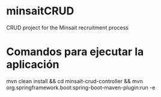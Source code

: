 # minsaitCRUD
CRUD project for the Minsait recruitment process

# Comandos para ejecutar la aplicación
mvn clean install && cd minsait-crud-controller &&  mvn org.springframework.boot:spring-boot-maven-plugin:run -e 
